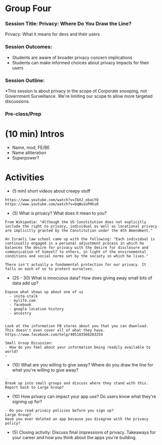 # Group Four

### Session Title: Privacy: Where Do You Draw the Line?
Privacy: What it means for devs and their users


### Session Outcomes: 
- Students are aware of broader privacy concern implications
- Students can make informed choices about privacy impacts for their users


### Session Outline:
*This session is about privacy in the scope of Corporate snooping, not Government Surveillance. We're limiting our scope to allow more targeted discussions.

### Pre-class/Prep


# (10 min) Intros
- Name, mod, FE/BE
- Name alliteration
- Superpower?

# Activities
* (5 min) short videos about creepy stuff
```
https://www.youtube.com/watch?v=7bXJ_obaiYQ
https://www.youtube.com/watch?v=bqWuioPHhz0
```

* (5) What is privacy? What does it mean to you?
```
From Wikipedia: "Although the US Constitution does not explicitly include the right to privacy, individual as well as locational privacy are implicitly granted by the Constitution under the 4th Amendment."

An Israeli law school came up with the following: "Each individual is continually engaged in a personal adjustment process in which he balances the desire for privacy with the desire for disclosure and communication of himself to others, in light of the environmental conditions and social norms set by the society in which he lives." 

There isn't actually a fundamental protection for our privacy. It falls on each of us to protect ourselves.
```

* (25 - 30) What is innocuous data? How does giving away small bits of data add up?
```
Expose what shows up about one of us
  - insta-stalk
  - mylife.com
  - facebook
  - google location history
  - ancestry 

  
Look at the information FB stores about you that you can download. This doesn't even cover all of what they have.
https://www.facebook.com/help/405183566203254

Small Group Dicussion:
- How do you feel about your information being readily available to world?
- 
```
* (10) What are you willing to give away? Where do you draw the line for what you're willing to give away?
```
-
Break up into small groups and discuss where they stand with this.
Report back to Large Group?
```

* (10) How privacy can impact your app use? Do users know what they're signing up for?
```
- Do you read privacy policies before you sign up?
Large Group?
Have you ever deleted an app because you disagree with the privacy policy?
```

* (5) Closing activity: Discuss final impressions of privacy. Takeaways for your career and how you think about the apps you're building.
